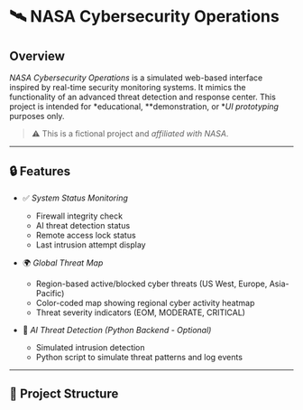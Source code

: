 # 🛰️ NASA Cybersecurity Operations 

## Overview

*NASA Cybersecurity Operations* is a simulated web-based interface inspired by real-time security monitoring systems. It mimics the functionality of an advanced threat detection and response center. This project is intended for *educational, **demonstration, or **UI prototyping* purposes only.

> ⚠️ This is a fictional project and *affiliated with NASA*.

---

## 🔒 Features

- ✅ *System Status Monitoring*
  - Firewall integrity check
  - AI threat detection status
  - Remote access lock status
  - Last intrusion attempt display

- 🌍 *Global Threat Map*
  - Region-based active/blocked cyber threats (US West, Europe, Asia-Pacific)
  - Color-coded map showing regional cyber activity heatmap
  - Threat severity indicators (EOM, MODERATE, CRITICAL)

- 🧠 *AI Threat Detection (Python Backend - Optional)*
  - Simulated intrusion detection
  - Python script to simulate threat patterns and log events

---

## 📁 Project Structure
